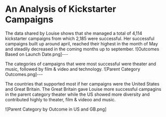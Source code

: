 # An Analysis of Kickstarter Campaigns

The data shared by Louise shows that she managed a total of 4,114 kickstarter campaigns from which 2,185 were successful.
Her successful campaigns built up around april, reached their highest in the month of May and steadily decreased in the coming months up to september. 
![Outcomes Based on Launch Date.png]---

The categories of campaigns that were most successful were theater and music, followed by film & video and technology. 
![Parent Category Outcomes.png]---

The countries that supported most if her campaigns were the United States and Great Britain. The Great Britain gave Louise more successful campagins in the parent category theater while the US showed more diversity and contributed highly to theater, film & videoo and music.

![Parent Category by Outcome in US and GB.png]


